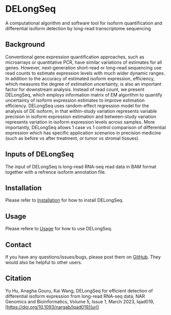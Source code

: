 # DELongSeq
A computational algorithm and software tool for isoform quantification and differential isoform detection by long-read transcriptome sequencing

## Background
Conventional gene expression quantification approaches, such as microarrays or quantitative PCR, have similar variations of estimates for all genes. However, next-generation short-read or long-read sequencing use read counts to estimate expression levels with much wider dynamic ranges. In addition to the accuracy of estimated isoform expression, efficiency, which measures the degree of estimation uncertainty, is also an important factor for downstream analysis. Instead of read count, we present DELongSeq, which employs information matrix of EM algorithm to quantify uncertainty of isoform expression estimates to improve estimation efficiency. DELongSeq uses random-effect regression model for the analysis of DE isoform, in that within-study variation represents variable precision in isoform expression estimation and between-study variation represents variation in isoform expression levels across samples. More importantly, DELongSeq allows 1 case vs 1 control comparison of differential expression which has specific application scenarios in precision medicine (such as before vs after treatment, or tumor vs stromal tissues). 

## Inputs of DELongSeq
The input of DELongSeq is long-read RNA-seq read data in BAM format together with a refrence isoform annotation file.

## Installation
Please refer to [Installation](https://github.com/WGLab/DELongSeq/blob/master/doc/Install.md) for how to install DELongSeq.

## Usage
Please refere to [Usage](https://github.com/WGLab/DELongSeq/blob/master/doc/Usage.md) for how to use DELongSeq.

## Contact

If you have any questions/issues/bugs, please post them on [GitHub](https://github.com/WGLab/DELongSeq/issues). They would also be helpful to other users. 

## Citation

Yu Hu, Anagha Gouru, Kai Wang, DELongSeq for efficient detection of differential isoform expression from long-read RNA-seq data, NAR Genomics and Bioinformatics, Volume 5, Issue 1, March 2023, lqad019, [https://doi.org/10.1093/nargab/lqad019](url)
